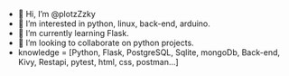 - 👋 Hi, I’m @plotzZzky
- 👀 I’m interested in python, linux, back-end, arduino.
- 🌱 I’m currently learning Flask.
- 💞️ I’m looking to collaborate on python projects.
- knowledge = [Python, Flask, PostgreSQL, Sqlite, mongoDb, Back-end, Kivy, Restapi, pytest,  html, css, postman...]

<!---
plotzZzky/plotzZzky is a ✨ special ✨ repository because its `README.md` (this file) appears on your GitHub profile.
You can click the Preview link to take a look at your changes.
--->
